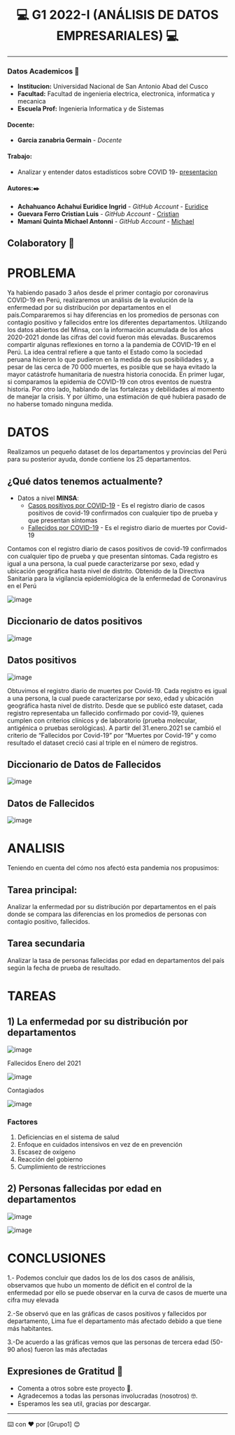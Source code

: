 
# **<center> 💻 G1 2022-I (ANÁLISIS DE DATOS EMPRESARIALES) 💻 </center>**

---

### Datos Academicos 📖

- **Institucion:** Universidad Nacional de San Antonio Abad del Cusco
- **Facultad:** Facultad de ingenieria electrica, electronica, informatica y mecanica
- **Escuela Prof:** Ingenieria Informatica y de Sistemas

#### Docente:
- **Garcia zanabria Germain** - _Docente_ 

#### Trabajo:

- Analizar y entender datos estadísticos sobre COVID 19- [presentacion](https://docs.google.com/presentation/d/15J2aJxqnLcrGnATdavOG_ogp7IxHmdyej7eULPLHw9c/edit?usp=sharing) 


#### Autores:✒️

- **Achahuanco Achahui Euridice Ingrid** - _GitHub Account_ - [Euridice](https://github.com/Euridice-I)
- **Guevara Ferro Cristian Luis** - _GitHub Account_ - [Cristian](https://github.com/cristian1938)
- **Mamani Quinta Michael Antonni** - _GitHub Account_ - [Michael](https://github.com/Michael-Antonni)

## Colaboratory 📖

# PROBLEMA

Ya habiendo pasado 3 años desde el primer contagio por coronavirus COVID-19 en Perú, realizaremos un análisis de la evolución de la enfermedad por su distribución por departamentos en el país.Compararemos si hay diferencias en los promedios de personas con contagio positivo y fallecidos entre los diferentes departamentos. 
Utilizando los datos abiertos del Minsa, con la información acumulada de los años 2020-2021 donde las cifras del covid fueron más elevadas.
Buscaremos compartir algunas reflexiones en torno a la pandemia de COVID-19 en el Perú. La idea central refiere a que tanto el Estado como la sociedad peruana hicieron lo que pudieron en la medida de sus posibilidades y, a pesar de las cerca de 70 000 muertes, es posible que se haya evitado la mayor catástrofe humanitaria de nuestra historia conocida. En primer lugar, si comparamos la epidemia de COVID-19 con otros eventos de nuestra historia. Por otro lado, hablando de las fortalezas y debilidades al momento de manejar la crisis. Y por último, una estimación de qué hubiera pasado de no haberse tomado ninguna medida.


# DATOS
Realizamos un pequeño dataset de los departamentos y provincias del Perú para su posterior ayuda, donde contiene los 25 departamentos.
## ¿Qué datos tenemos actualmente?
- Datos a nivel **MINSA**:
	- [Casos positivos por COVID-19](https://www.datosabiertos.gob.pe/dataset/casos-positivos-por-covid-19-ministerio-de-salud-minsa) - Es el registro diario de casos positivos de covid-19 confirmados con cualquier tipo de prueba y que presentan síntomas
	- [Fallecidos por COVID-19](https://www.datosabiertos.gob.pe/dataset/fallecidos-por-covid-19-ministerio-de-salud-minsa#:~:text=Esta%20nueva%20clasificaci%C3%B3n%20est%C3%A1%20definida,para%20SARS%2DCoV%2D2.) - Es el registro diario de muertes por Covid-19


Contamos con el registro diario de casos positivos de covid-19 confirmados con cualquier tipo de prueba y que presentan síntomas. Cada registro es igual a una persona, la cual puede caracterizarse por sexo, edad y ubicación geográfica hasta nivel de distrito.
Obtenido de la Directiva Sanitaria para la vigilancia epidemiológica de la enfermedad de Coronavirus en el Perú

![image](https://user-images.githubusercontent.com/59376790/188521335-4a4e50e3-f59b-4370-9e3e-ed3acad71a23.png)

## Diccionario de datos positivos
![image](https://user-images.githubusercontent.com/59376790/188521379-1d1cf1d0-88f8-4eb9-be5f-646c09979cac.png)

## Datos positivos
![image](https://user-images.githubusercontent.com/59376790/188521401-6c69ea3a-c8c4-4ffd-bb67-7077b67e66a7.png)

Obtuvimos el registro diario de muertes por Covid-19. Cada registro es igual a una persona, la cual puede caracterizarse por sexo, edad y ubicación geográfica hasta nivel de distrito.
Desde que se publicó este dataset, cada registro representaba un fallecido confirmado por covid-19, quienes cumplen con criterios clínicos y de laboratorio (prueba molecular, antigénica o pruebas serológicas).  A partir del 31.enero.2021 se cambió el criterio de “Fallecidos por Covid-19” por “Muertes por Covid-19” y como resultado el dataset creció casi al triple en el número de registros.

## Diccionario de Datos de Fallecidos
![image](https://user-images.githubusercontent.com/59376790/188521750-fb6e308a-0ae9-4b63-80d0-acc1ba2d36bd.png)

## Datos de Fallecidos
![image](https://user-images.githubusercontent.com/59376790/188521783-0fbc440b-e12d-4aa6-a438-7743685b0d6e.png)



# ANALISIS 

Teniendo en cuenta del cómo nos afectó esta pandemia nos propusimos:
## Tarea principal:
Analizar la enfermedad por su distribución por departamentos en el país donde se compara las diferencias en los promedios de personas con contagio positivo, fallecidos.
## Tarea secundaria

Analizar la tasa de personas fallecidas por edad en departamentos del país según la fecha de prueba de resultado.


# TAREAS

## 1) La enfermedad por su distribución por departamentos
![image](https://user-images.githubusercontent.com/59376790/188521848-56bfc146-6e8d-4a86-aa59-8593c4c60d31.png)

Fallecidos Enero del 2021

![image](https://user-images.githubusercontent.com/59376790/188521902-1473661d-133f-4bbe-a149-7addb0ce7b1f.png)

Contagiados

![image](https://user-images.githubusercontent.com/59376790/188521922-1dc1cadc-f07f-42c8-a129-72e983dbc7fe.png)

### Factores
1. Deficiencias en el sistema de salud
2. Enfoque en cuidados intensivos en vez de en prevención
3. Escasez de oxígeno
4. Reacción del gobierno
5. Cumplimiento de restricciones


## 2) Personas fallecidas por edad en departamentos

![image](https://user-images.githubusercontent.com/59376790/188521985-3c66657d-41df-4f6d-b582-f31392b34331.png)

![image](https://user-images.githubusercontent.com/59376790/188522000-d36d322d-383c-43cd-9ca3-74c4ff979dd6.png)


# CONCLUSIONES

1.- Podemos concluir que dados los de los dos casos de análisis, observamos que hubo un momento de déficit en el control de la enfermedad por ello se puede observar en la curva de casos de muerte una cifra muy elevada

2.-Se observó que en las gráficas de casos positivos y fallecidos por departamento, Lima fue el departamento más afectado debido a que tiene más habitantes.

3.-De acuerdo a las gráficas vemos que las personas de tercera edad (50-90 años) fueron las más afectadas






## Expresiones de Gratitud 🎁

- Comenta a otros sobre este proyecto 📢.
- Agradecemos a todas las personas involucradas (nosotros) 🤓.
- Esperamos les sea util, gracias por descargar.

---

⌨️ con ❤️ por [Grupo1] 😊
